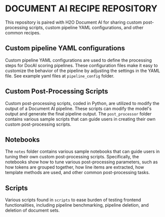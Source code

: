 # DOCUMENT AI RECIPE REPOSITORY

This repository is paired with H2O Document AI for sharing custom post-processing scripts, custom pipeline YAML configurations, and other common recipes.


## Custom pipeline YAML configurations
Custom pipeline YAML configurations are used to define the processing steps for DocAI scoring pipelines. These configuration files make it easy to customize the behavior of the pipeline by adjusting the settings in the YAML file. See example yaml files at `pipeline_config` folder.


## Custom Post-Processing Scripts
Custom post-processing scripts, coded in Python, are utilized to modify the output of a Document AI pipeline. These scripts can modify the model's output and generate the final pipeline output. The `post_processor` folder contains various sample scripts that can guide users in creating their own custom post-processing scripts.

## Notebooks
The `notes` folder contains various sample notebooks that can guide users in tuning their own custom post-processing scripts. Specifically, the notebooks show how to tune various post-processing parameters, such as how tokens are grouped together, how line items are extracted, how template methods are used, and other common post-processing tasks. 

## Scripts
Various scripts found in `scripts` to ease burden of testing frontend functionalities, including pipeline benchmarking, pipeline deletion, and deletion of document sets.
